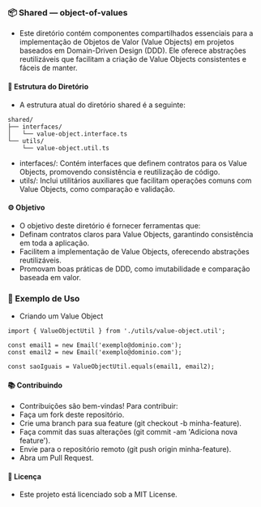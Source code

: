 ### 📦 Shared — object-of-values
- Este diretório contém componentes compartilhados essenciais para a implementação de Objetos de Valor (Value Objects) em projetos baseados em Domain-Driven Design (DDD). Ele oferece abstrações reutilizáveis que facilitam a criação de Value Objects consistentes e fáceis de manter.

#### 🔧 Estrutura do Diretório
- A estrutura atual do diretório shared é a seguinte:

```
shared/
├── interfaces/
│   └── value-object.interface.ts
└── utils/
    └── value-object.util.ts

```
- interfaces/: Contém interfaces que definem contratos para os Value Objects, promovendo consistência e reutilização de código.
- utils/: Inclui utilitários auxiliares que facilitam operações comuns com Value Objects, como comparação e validação.

#### ⚙️ Objetivo

- O objetivo deste diretório é fornecer ferramentas que:
- Definam contratos claros para Value Objects, garantindo consistência em toda a aplicação.
- Facilitem a implementação de Value Objects, oferecendo abstrações reutilizáveis.
- Promovam boas práticas de DDD, como imutabilidade e comparação baseada em valor.

### 📘 Exemplo de Uso
- Criando um Value Object

```
import { ValueObjectUtil } from './utils/value-object.util';

const email1 = new Email('exemplo@dominio.com');
const email2 = new Email('exemplo@dominio.com');

const saoIguais = ValueObjectUtil.equals(email1, email2);

```

#### 📚 Contribuindo

- Contribuições são bem-vindas! Para contribuir:
- Faça um fork deste repositório.
- Crie uma branch para sua feature (git checkout -b minha-feature).
- Faça commit das suas alterações (git commit -am 'Adiciona nova feature').
- Envie para o repositório remoto (git push origin minha-feature).
- Abra um Pull Request.

#### 📄 Licença
- Este projeto está licenciado sob a MIT License.